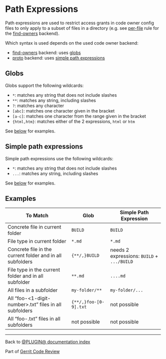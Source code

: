 # Path Expressions

Path expressions are used to restrict access grants in code owner config files
to only apply to a subset of files in a directory (e.g. see
[per-file](backend-find-owners.html#perFile) rule for the
[find-owners](backend-find-owners.html) backend).

Which syntax is used depends on the used code owner backend:

* [find-owners](backend-find-owners.html) backend: uses [globs](#globs)
* [proto](backend-proto.html) backend: uses
  [simple path expressions](#simplePathExpressions)

## <a id="globs">Globs

Globs support the following wildcards:

* `*`: matches any string that does not include slashes
* `**`: matches any string, including slashes
* `?`: matches any character
* `[abc]`: matches one character given in the bracket
* `[a-c]`: matches one character from the range given in the bracket
* `{html,htm}`: matches either of the 2 expressions, `html` or `htm`

See [below](#examples) for examples.

## <a id="simplePathExpressions">Simple path expressions

Simple path expressions use the following wildcards:

* `*`: matches any string that does not include slashes
* `...`: matches any string, including slashes

See [below](#examples) for examples.

## <a id="examples">Examples

| To Match | Glob | Simple Path Expression |
| -------- | ---- | ---------------------- |
| Concrete file in current folder | `BUILD` | `BUILD` |
| File type in current folder | `*.md` | `*.md` |
| Concrete file in the current folder and in all subfolders | `{**/,}BUILD` | needs 2 expressions: `BUILD` + `.../BUILD` |
| File type in the current folder and in all subfolder | `**.md` | `....md` |
| All files in a subfolder | `my-folder/**` | `my-folder/...` |
| All “foo-<1-digit-number>.txt” files in all subfolders | `{**/,}foo-[0-9].txt` | not possible |
| All “foo-<n-digit-number>.txt” files in all subfolders | not possible | not possible |

---

Back to [@PLUGIN@ documentation index](index.html)

Part of [Gerrit Code Review](../../../Documentation/index.html)
